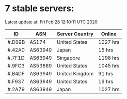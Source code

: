 # 7 stable servers:

Latest update at: Fri Feb 28 12:10:11 UTC 2020

| ID | ASN | Server Country | Online |
| -- | --- | -------------- | ------ |
| #.D09B | AS174 | United States | 1027 hrs |
| #.42A0 | AS63949 | Japan | 15 hrs |
| #.7F1D | AS63949 | Singapore | 1198 hrs |
| #.9FC3 | AS53889 | United States | 1045 hrs |
| #.B4DF | AS63949 | United Kingdom | 91 hrs |
| #.F937 | AS63949 | United States | 19 hrs |
| #.2A79 | AS63949 | Japan | 1027 hrs |

